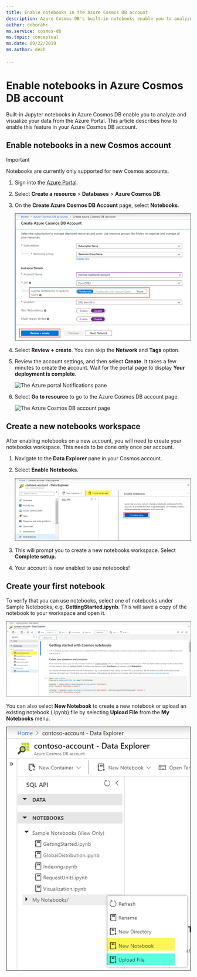 ```yaml
---
title: Enable notebooks in the Azure Cosmos DB account
description: Azure Cosmos DB's built-in notebooks enable you to analyze and visualize your data from within the Portal. This article describes how to enable this feature for Cosmos accounts. 
author: deborahc
ms.service: cosmos-db
ms.topic: conceptual
ms.date: 09/22/2019
ms.author: dech

---
```


# Enable notebooks in Azure Cosmos DB account

Built-in Jupyter notebooks in Azure Cosmos DB enable you to analyze and visualize your data from the Azure Portal. This article describes how to enable this feature in your Azure Cosmos DB account.

## Enable notebooks in a new Cosmos account
> [!IMPORTANT]
> Notebooks are currently only supported for new Cosmos accounts. 
1. Sign into the [Azure Portal](https://portal.azure.com/).
1. Select **Create a resource** > **Databases** > **Azure Cosmos DB**.
1. On the **Create Azure Cosmos DB Account** page, select **Notebooks**. 
 
    ![Select notebooks option in Azure Cosmos DB Create blade](media/enable-notebooks/create-new-account-with-notebooks.png)
1. Select **Review + create**. You can skip the **Network** and **Tags** option. 
1. Review the account settings, and then select **Create**. It takes a few minutes to create the account. Wait for the portal page to display **Your deployment is complete**. 

    ![The Azure portal Notifications pane](../../includes/media/cosmos-db-create-dbaccount/azure-cosmos-db-account-created.png)
1. Select **Go to resource** to go to the Azure Cosmos DB account page. 

    ![The Azure Cosmos DB account page](../../includes/media/cosmos-db-create-dbaccount/azure-cosmos-db-account-created-2.png)

## Create a new notebooks workspace
After enabling notebooks on a new account, you will need to create your notebooks workspace. This needs to be done only once per account. 

1. Navigate to the **Data Explorer** pane in your Cosmos account.
1. Select **Enable Notebooks**.

    ![Create a new notebooks workspace in Data Explorer](media/enable-notebooks/enable-notebooks-workspace.png)
1. This will prompt you to create a new notebooks workspace. Select **Complete setup.**
1. Your account is now enabled to use notebooks!

## Create your first notebook

To verify that you can use notebooks, select one of notebooks under Sample Notebooks, e.g. **GettingStarted.ipynb**. This will save a copy of the notebook to your workspace and open it.

![View GettingStarted.ipynb notebook](media/enable-notebooks/select-getting-started-notebook.png)

You can also select **New Notebook** to create a new notebook or upload an existing notebook  (.ipynb) file by selecting **Upload File** from the **My Notebooks** menu. 

![Create or upload a new notebook](media/enable-notebooks/create-or-upload-new-notebook.png)

